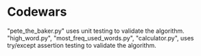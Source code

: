 # Codewars

"pete_the_baker.py" uses unit testing to validate the algorithm.\
"high_word.py", "most_freq_used_words.py", "calculator.py", uses try/except assertion testing to validate the algorithm.

